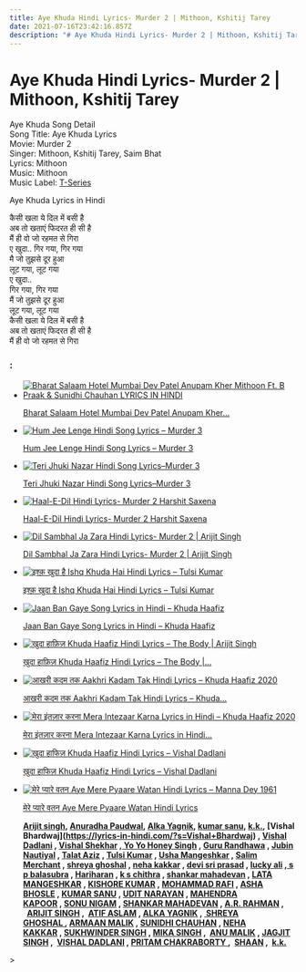 ```yaml
---
title: Aye Khuda Hindi Lyrics- Murder 2 | Mithoon, Kshitij Tarey
date: 2021-07-16T23:42:16.857Z
description: "# Aye Khuda Hindi Lyrics- Murder 2 | Mithoon, Kshitij Tarey"
---
```

<!--StartFragment-->

# Aye Khuda Hindi Lyrics- Murder 2 | Mithoon, Kshitij Tarey

Aye Khuda Song Detail\
Song Title: Aye Khuda Lyrics\
Movie: Murder 2\
Singer: Mithoon, Kshitij Tarey, Saim Bhat\
Lyrics: Mithoon\
Music: Mithoon\
Music Label: [T-Series](https://lyrics-in-hindi.com/?s=T-Series)

Aye Khuda Lyrics in Hindi

कैसी खला ये दिल में बसी है\
अब तो खताएं फिदरत ही सी है\
मैं ही वो जो रहमत से गिरा\
ए खुदा.. गिर गया, गिर गया\
मै जो तुझसे दूर हुआ\
लूट गया, लूट गया\
ए खुदा..\
गिर गया, गिर गया\
मैं जो तुझसे दूर हुआ\
लूट गया, लूट गया\
कैसी खला ये दिल में बसी है\
अब तो खताएं फिदरत ही सी है\
मैं ही वो जो रहमत से गिरा

<!--EndFragment--<!--StartFragment-->

### :

* [![Bharat Salaam  Hotel Mumbai  Dev Patel  Anupam Kher  Mithoon Ft. B Praak & Sunidhi Chauhan LYRICS IN HINDI](https://lyrics-in-hindi.com/wp-content/uploads/2021/01/%E0%A4%AD%E0%A4%BE%E0%A4%B0%E0%A4%A4-%E0%A4%B8%E0%A4%B2%E0%A4%BE%E0%A4%AE-%E0%A4%B9%E0%A5%8B%E0%A4%9F%E0%A4%B2-%E0%A4%AE%E0%A5%81%E0%A4%82%E0%A4%AC%E0%A4%88-LYRICS-IN-HINDI-150x150.jpg "Bharat Salaam  Hotel Mumbai  Dev Patel  Anupam Kher  Mithoon Ft. B Praak & Sunidhi Chauhan LYRICS IN HINDI")](https://lyrics-in-hindi.com/song-lyrics-collection/bharat-salaam-hotel-mumbai-dev-patel-anupam-kher-mithoon-ft-b-praak-sunidhi-chauhan-lyrics-in-hindi/)

  [Bharat Salaam Hotel Mumbai Dev Patel Anupam Kher…](https://lyrics-in-hindi.com/song-lyrics-collection/bharat-salaam-hotel-mumbai-dev-patel-anupam-kher-mithoon-ft-b-praak-sunidhi-chauhan-lyrics-in-hindi/)
* [![Hum Jee Lenge Hindi Song Lyrics – Murder 3](https://lyrics-in-hindi.com/wp-content/uploads/2021/03/%E0%A4%B9%E0%A4%AE-%E0%A4%9C%E0%A5%80-%E0%A4%B2%E0%A5%87%E0%A4%82%E0%A4%97%E0%A5%87-Hum-Jee-Lenge-Hindi-Song-Lyrics-%E2%80%93-Murder-3-150x150.jpg "Hum Jee Lenge Hindi Song Lyrics – Murder 3")](https://lyrics-in-hindi.com/song-lyrics-collection/hum-jee-lenge-hindi-song-lyrics-murder-3/)

  [Hum Jee Lenge Hindi Song Lyrics – Murder 3](https://lyrics-in-hindi.com/song-lyrics-collection/hum-jee-lenge-hindi-song-lyrics-murder-3/)
* [![Teri Jhuki Nazar Hindi Song Lyrics–Murder 3](https://lyrics-in-hindi.com/wp-content/uploads/2021/03/%E0%A4%A4%E0%A5%87%E0%A4%B0%E0%A5%80-%E0%A4%9D%E0%A5%81%E0%A4%95%E0%A5%80-%E0%A4%A8%E0%A5%9B%E0%A4%B0-Teri-Jhuki-Nazar-Hindi-Song-Lyrics-%E2%80%93-Murder-3-150x150.jpg "Teri Jhuki Nazar Hindi Song Lyrics–Murder 3")](https://lyrics-in-hindi.com/song-lyrics-collection/teri-jhuki-nazar-hindi-song-lyrics-murder-3/)

  [Teri Jhuki Nazar Hindi Song Lyrics–Murder 3](https://lyrics-in-hindi.com/song-lyrics-collection/teri-jhuki-nazar-hindi-song-lyrics-murder-3/)
* [![Haal-E-Dil Hindi Lyrics- Murder 2 Harshit Saxena](https://lyrics-in-hindi.com/wp-content/uploads/2021/04/Haal-E-Dil-Hindi-Lyrics-Murder-2-Harshit-Saxena-150x150.jpg "Haal-E-Dil Hindi Lyrics- Murder 2 Harshit Saxena")](https://lyrics-in-hindi.com/song-lyrics-collection/haal-e-dil-hindi-lyrics-murder-2-harshit-saxena/)

  [Haal-E-Dil Hindi Lyrics- Murder 2 Harshit Saxena](https://lyrics-in-hindi.com/song-lyrics-collection/haal-e-dil-hindi-lyrics-murder-2-harshit-saxena/)
* [![Dil Sambhal Ja Zara Hindi Lyrics- Murder 2 | Arijit Singh](https://lyrics-in-hindi.com/wp-content/uploads/2021/05/0-265-150x150.jpg "Dil Sambhal Ja Zara Hindi Lyrics- Murder 2 | Arijit Singh")](https://lyrics-in-hindi.com/song-lyrics-collection/dil-sambhal-ja-zara-hindi-lyrics-murder-2-arijit-singh-2/)

  [Dil Sambhal Ja Zara Hindi Lyrics- Murder 2 | Arijit Singh](https://lyrics-in-hindi.com/song-lyrics-collection/dil-sambhal-ja-zara-hindi-lyrics-murder-2-arijit-singh-2/)
* [![इश्क़ खुदा है Ishq Khuda Hai Hindi Lyrics – Tulsi Kumar](https://lyrics-in-hindi.com/wp-content/uploads/2021/04/unnamed-file-150x150.jpg "इश्क़ खुदा है Ishq Khuda Hai Hindi Lyrics – Tulsi Kumar")](https://lyrics-in-hindi.com/song-lyrics-collection/%e0%a4%87%e0%a4%b6%e0%a5%8d%e0%a4%95%e0%a4%bc-%e0%a4%96%e0%a5%81%e0%a4%a6%e0%a4%be-%e0%a4%b9%e0%a5%88-ishq-khuda-hai-hindi-lyrics-tulsi-kumar/)

  [इश्क़ खुदा है Ishq Khuda Hai Hindi Lyrics – Tulsi Kumar](https://lyrics-in-hindi.com/song-lyrics-collection/%e0%a4%87%e0%a4%b6%e0%a5%8d%e0%a4%95%e0%a4%bc-%e0%a4%96%e0%a5%81%e0%a4%a6%e0%a4%be-%e0%a4%b9%e0%a5%88-ishq-khuda-hai-hindi-lyrics-tulsi-kumar/)
* [![Jaan Ban Gaye Song Lyrics in Hindi – Khuda Haafiz](https://lyrics-in-hindi.com/wp-content/uploads/2021/05/0-194-150x150.jpg "Jaan Ban Gaye Song Lyrics in Hindi – Khuda Haafiz")](https://lyrics-in-hindi.com/song-lyrics-collection/jaan-ban-gaye-song-lyrics-in-hindi-khuda-haafiz/)

  [Jaan Ban Gaye Song Lyrics in Hindi – Khuda Haafiz](https://lyrics-in-hindi.com/song-lyrics-collection/jaan-ban-gaye-song-lyrics-in-hindi-khuda-haafiz/)
* [![खुदा हाफ़िज़ Khuda Haafiz Hindi Lyrics – The Body | Arijit Singh](https://lyrics-in-hindi.com/wp-content/uploads/2021/05/0-443-150x150.jpg "खुदा हाफ़िज़ Khuda Haafiz Hindi Lyrics – The Body | Arijit Singh")](https://lyrics-in-hindi.com/song-lyrics-collection/%e0%a4%96%e0%a5%81%e0%a4%a6%e0%a4%be-%e0%a4%b9%e0%a4%be%e0%a5%9e%e0%a4%bf%e0%a5%9b-khuda-haafiz-hindi-lyrics-the-body-arijit-singh/)

  [खुदा हाफ़िज़ Khuda Haafiz Hindi Lyrics – The Body |…](https://lyrics-in-hindi.com/song-lyrics-collection/%e0%a4%96%e0%a5%81%e0%a4%a6%e0%a4%be-%e0%a4%b9%e0%a4%be%e0%a5%9e%e0%a4%bf%e0%a5%9b-khuda-haafiz-hindi-lyrics-the-body-arijit-singh/)
* [![आखरी कदम तक Aakhri Kadam Tak Hindi Lyrics – Khuda Haafiz 2020](https://lyrics-in-hindi.com/wp-content/uploads/2021/06/0-103-150x150.jpg "आखरी कदम तक Aakhri Kadam Tak Hindi Lyrics – Khuda Haafiz 2020")](https://lyrics-in-hindi.com/song-lyrics-collection/%e0%a4%86%e0%a4%96%e0%a4%b0%e0%a5%80-%e0%a4%95%e0%a4%a6%e0%a4%ae-%e0%a4%a4%e0%a4%95-aakhri-kadam-tak-hindi-lyrics-khuda-haafiz-2020/)

  [आखरी कदम तक Aakhri Kadam Tak Hindi Lyrics – Khuda…](https://lyrics-in-hindi.com/song-lyrics-collection/%e0%a4%86%e0%a4%96%e0%a4%b0%e0%a5%80-%e0%a4%95%e0%a4%a6%e0%a4%ae-%e0%a4%a4%e0%a4%95-aakhri-kadam-tak-hindi-lyrics-khuda-haafiz-2020/)
* [![मेरा इंतज़ार करना Mera Intezaar Karna Lyrics in Hindi – Khuda Haafiz 2020](https://lyrics-in-hindi.com/wp-content/uploads/2021/06/0-104-150x150.jpg "मेरा इंतज़ार करना Mera Intezaar Karna Lyrics in Hindi – Khuda Haafiz 2020")](https://lyrics-in-hindi.com/song-lyrics-collection/%e0%a4%ae%e0%a5%87%e0%a4%b0%e0%a4%be-%e0%a4%87%e0%a4%82%e0%a4%a4%e0%a5%9b%e0%a4%be%e0%a4%b0-%e0%a4%95%e0%a4%b0%e0%a4%a8%e0%a4%be-mera-intezaar-karna-lyrics-in-hindi-khuda-haafiz-2020/)

  [मेरा इंतज़ार करना Mera Intezaar Karna Lyrics in Hindi…](https://lyrics-in-hindi.com/song-lyrics-collection/%e0%a4%ae%e0%a5%87%e0%a4%b0%e0%a4%be-%e0%a4%87%e0%a4%82%e0%a4%a4%e0%a5%9b%e0%a4%be%e0%a4%b0-%e0%a4%95%e0%a4%b0%e0%a4%a8%e0%a4%be-mera-intezaar-karna-lyrics-in-hindi-khuda-haafiz-2020/)
* [![खुदा हाफिज़ Khuda Haafiz Hindi Lyrics – Vishal Dadlani](https://lyrics-in-hindi.com/wp-content/uploads/2021/06/0-105-150x150.jpg "खुदा हाफिज़ Khuda Haafiz Hindi Lyrics – Vishal Dadlani")](https://lyrics-in-hindi.com/song-lyrics-collection/%e0%a4%96%e0%a5%81%e0%a4%a6%e0%a4%be-%e0%a4%b9%e0%a4%be%e0%a4%ab%e0%a4%bf%e0%a5%9b-khuda-haafiz-hindi-lyrics-vishal-dadlani/)

  [खुदा हाफिज़ Khuda Haafiz Hindi Lyrics – Vishal Dadlani](https://lyrics-in-hindi.com/song-lyrics-collection/%e0%a4%96%e0%a5%81%e0%a4%a6%e0%a4%be-%e0%a4%b9%e0%a4%be%e0%a4%ab%e0%a4%bf%e0%a5%9b-khuda-haafiz-hindi-lyrics-vishal-dadlani/)
* [![मेरे प्यारे वतन Aye Mere Pyaare Watan Hindi Lyrics – Manna Dey 1961](https://lyrics-in-hindi.com/wp-content/uploads/2021/06/0-95-150x150.jpg "मेरे प्यारे वतन Aye Mere Pyaare Watan Hindi Lyrics – Manna Dey 1961")](https://lyrics-in-hindi.com/song-lyrics-collection/%e0%a4%ae%e0%a5%87%e0%a4%b0%e0%a5%87-%e0%a4%aa%e0%a5%8d%e0%a4%af%e0%a4%be%e0%a4%b0%e0%a5%87-%e0%a4%b5%e0%a4%a4%e0%a4%a8-aye-mere-pyaare-watan-hindi-lyrics-manna-dey-1961/)

  [मेरे प्यारे वतन Aye Mere Pyaare Watan Hindi Lyrics](https://lyrics-in-hindi.com/song-lyrics-collection/%e0%a4%ae%e0%a5%87%e0%a4%b0%e0%a5%87-%e0%a4%aa%e0%a5%8d%e0%a4%af%e0%a4%be%e0%a4%b0%e0%a5%87-%e0%a4%b5%e0%a4%a4%e0%a4%a8-aye-mere-pyaare-watan-hindi-lyrics-manna-dey-1961/)

  **[Arijit singh](https://lyrics-in-hindi.com/?s=arijit+singh), [Anuradha Paudwal](https://lyrics-in-hindi.com/?s=Anuradha+Paudwal), [Alka Yagnik](https://lyrics-in-hindi.com/?s=Alka+Yagnik), [kumar sanu](https://lyrics-in-hindi.com/?s=kumar+sanu), [k.k.](https://lyrics-in-hindi.com/?s=k.k.), [Vishal Bhardwaj](https://lyrics-in-hindi.com/?s=Vishal+Bhardwaj) , [Vishal Dadlani](https://lyrics-in-hindi.com/?s=Vishal+Dadlani) , [Vishal Shekhar](https://lyrics-in-hindi.com/?s=Vishal+Shekhar) ,[ Yo Yo Honey Singh](https://lyrics-in-hindi.com/?s=Yo+Yo+Honey+Singh) , [Guru Randhawa](https://lyrics-in-hindi.com/?s=Guru+Randhawa) , [Jubin Nautiyal](https://lyrics-in-hindi.com/?s=Jubin+Nautiyal) , [Talat Aziz](https://lyrics-in-hindi.com/?s=Talat+Aziz) , [Tulsi Kumar](https://lyrics-in-hindi.com/?s=Tulsi+Kumar) , [Usha Mangeshkar](https://lyrics-in-hindi.com/?s=Usha+Mangeshkar) , [Salim Merchant](https://lyrics-in-hindi.com/?s=+Salim+Merchant) , [shreya ghoshal](https://lyrics-in-hindi.com/?s=arijit+singh) , [neha kakkar](https://lyrics-in-hindi.com/?s=neha+kakkar) , [devi sri prasad](https://lyrics-in-hindi.com/?s=devi+sri+prasad) , [lucky ali](https://lyrics-in-hindi.com/?s=lucky+ali) ,[ s p balasubra](https://lyrics-in-hindi.com/?s=s+p+balasubra) , [Hariharan](https://lyrics-in-hindi.com/?s=hariharan) , [k s chithra](https://lyrics-in-hindi.com/?s=k+s+chithra) , [shankar mahadevan](https://lyrics-in-hindi.com/?s=shankar+mahadevan) , [LATA MANGESHKAR](https://lyrics-in-hindi.com/?s=+LATA+MANGESHKAR) , [KISHORE KUMAR](https://lyrics-in-hindi.com/?s=+KISHORE+KUMAR) , [MOHAMMAD RAFI](https://lyrics-in-hindi.com/?s=+MOHAMMAD+RAFI) , [ASHA BHOSLE](https://lyrics-in-hindi.com/?s=ASHA+BHOSLE) , [KUMAR SANU](https://lyrics-in-hindi.com/?s=KUMAR+SANU) , [UDIT NARAYAN](https://lyrics-in-hindi.com/?s=UDIT+NARAYAN) , [MAHENDRA KAPOOR](https://lyrics-in-hindi.com/?s=MAHENDRA+KAPOOR) , [SONU NIGAM](https://lyrics-in-hindi.com/?s=SONU+NIGAM) , [SHANKAR MAHADEVAN](https://lyrics-in-hindi.com/?s=+SHANKAR+MAHADEVAN) , [A.R. RAHMAN](https://lyrics-in-hindi.com/?s=A.R.+RAHMAN) ,    [ARIJIT SINGH](https://lyrics-in-hindi.com/?s=ARIJIT+SINGH) ,  [ATIF ASLAM](https://lyrics-in-hindi.com/?s=ATIF+ASLAM) , [ALKA YAGNIK](https://lyrics-in-hindi.com/?s=+ALKA+YAGNIK) , [ SHREYA GHOSHAL ](https://lyrics-in-hindi.com/?s=+SHREYA+GHOSHAL), [ARMAAN MALIK](https://lyrics-in-hindi.com/?s=+ARMAAN+MALIK) , [SUNIDHI CHAUHAN](https://lyrics-in-hindi.com/?s=SUNIDHI+CHAUHAN) , [NEHA KAKKAR](https://lyrics-in-hindi.com/?s=NEHA+KAKKAR) , [SUKHWINDER SINGH](https://lyrics-in-hindi.com/?s=SUKHWINDER+SINGH) , [MIKA SINGH](https://lyrics-in-hindi.com/?s=MIKA+SINGH) ,  [ANU MALIK](https://lyrics-in-hindi.com/?s=ANU+MALIK) , [JAGJIT SINGH](https://lyrics-in-hindi.com/?s=+JAGJIT+SINGH) ,  [VISHAL DADLANI](https://lyrics-in-hindi.com/?s=VISHAL+DADLANI) , [PRITAM CHAKRABORTY ](https://lyrics-in-hindi.com/?s=PRITAM+CHAKRABORTY),  [SHAAN](https://lyrics-in-hindi.com/?s=PRITAM+CHAKRABORTY) ,  [k.k.](https://lyrics-in-hindi.com/?s=SHAAN)**

<!--EndFragment-->>